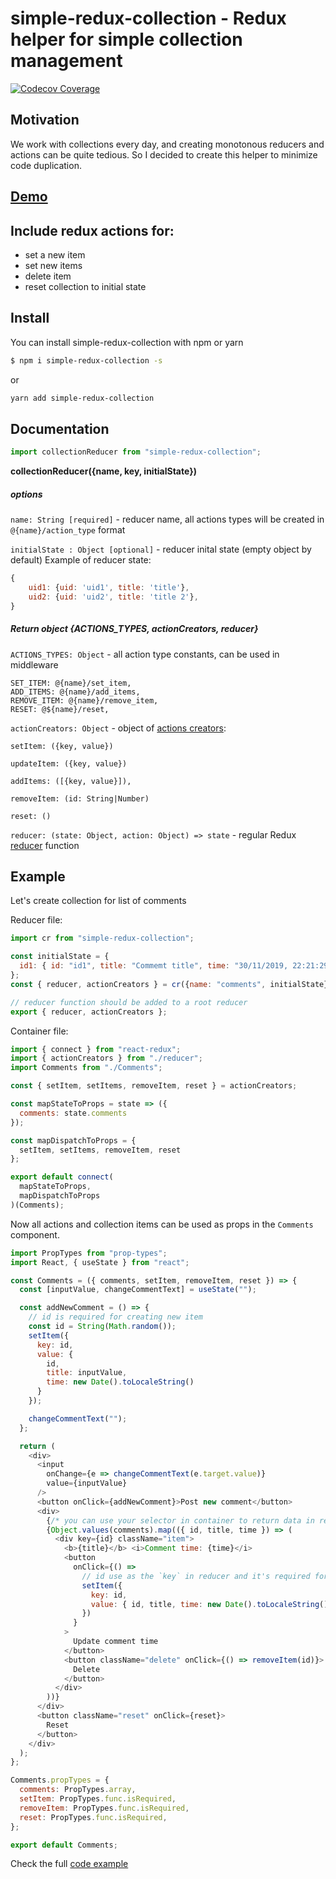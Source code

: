 # simple-redux-collection - Redux helper for simple collection management
[![Codecov Coverage](https://img.shields.io/codecov/c/github/volodymyrl/simple-redux-collection/master.svg)](https://codecov.io/gh/volodymyrl/simple-redux-collection/)

## Motivation

We work with collections every day, and creating monotonous reducers and actions can be quite tedious. So I decided to create this helper to minimize code duplication.

## [Demo](https://codesandbox.io/s/simple-redux-collection-264my)

## Include redux actions for:
* set a new item
* set new items
* delete item
* reset collection to initial state

## Install
You can install simple-redux-collection with npm or yarn
```sh
$ npm i simple-redux-collection -s 
```
or 
```sh
yarn add simple-redux-collection
```
## Documentation
```js
import collectionReducer from "simple-redux-collection";
```

**collectionReducer({name, key, initialState})**

##### options
`name: String [required]` - reducer name, all actions types will be created in `@{name}/action_type` format

`initialState : Object [optional]` - reducer inital state (empty object by default)
Example of reducer state: 
```js
{
    uid1: {uid: 'uid1', title: 'title'},
    uid2: {uid: 'uid2', title: 'title 2'},
}
```


##### Return object **{ACTIONS_TYPES, actionCreators, reducer}**

`ACTIONS_TYPES: Object`  - all action type constants, can be used in middleware 

    SET_ITEM: @{name}/set_item,
    ADD_ITEMS: @{name}/add_items,
    REMOVE_ITEM: @{name}/remove_item,
    RESET: @${name}/reset,



`actionCreators: Object` - object of [actions creators](https://redux.js.org/basics/actions#action-creators):

    setItem: ({key, value})

    updateItem: ({key, value})

    addItems: ([{key, value}]), 

    removeItem: (id: String|Number)

    reset: ()


`reducer: (state: Object, action: Object) => state` - regular Redux [reducer](https://redux.js.org/basics/reducers) function


## Example
Let's create collection for list of comments

Reducer file:
```js
import cr from "simple-redux-collection";

const initialState = {
  id1: { id: "id1", title: "Commemt title", time: "30/11/2019, 22:21:29" }
};
const { reducer, actionCreators } = cr({name: "comments", initialState});

// reducer function should be added to a root reducer
export { reducer, actionCreators };
```

Container file:

```js
import { connect } from "react-redux";
import { actionCreators } from "./reducer";
import Comments from "./Comments";

const { setItem, setItems, removeItem, reset } = actionCreators;

const mapStateToProps = state => ({
  comments: state.comments
});

const mapDispatchToProps = {
  setItem, setItems, removeItem, reset
};

export default connect(
  mapStateToProps,
  mapDispatchToProps
)(Comments);
```

Now all actions and collection items can be used as props in the `Comments` component.


```js
import PropTypes from "prop-types";
import React, { useState } from "react";

const Comments = ({ comments, setItem, removeItem, reset }) => {
  const [inputValue, changeCommentText] = useState("");

  const addNewComment = () => {
    // id is required for creating new item
    const id = String(Math.random());
    setItem({
      key: id,
      value: {
        id,
        title: inputValue,
        time: new Date().toLocaleString()
      }
    });

    changeCommentText("");
  };

  return (
    <div>
      <input
        onChange={e => changeCommentText(e.target.value)}
        value={inputValue}
      />
      <button onClick={addNewComment}>Post new comment</button>
      <div>
        {/* you can use your selector in container to return data in required format */}
        {Object.values(comments).map(({ id, title, time }) => (
          <div key={id} className="item">
            <b>{title}</b> <i>Comment time: {time}</i>
            <button
              onClick={() =>
                // id use as the `key` in reducer and it's required for updating item
                setItem({
                  key: id,
                  value: { id, title, time: new Date().toLocaleString() }
                })
              }
            >
              Update comment time
            </button>
            <button className="delete" onClick={() => removeItem(id)}>
              Delete
            </button>
          </div>
        ))}
      </div>
      <button className="reset" onClick={reset}>
        Reset
      </button>
    </div>
  );
};

Comments.propTypes = {
  comments: PropTypes.array,
  setItem: PropTypes.func.isRequired,
  removeItem: PropTypes.func.isRequired,
  reset: PropTypes.func.isRequired,
};

export default Comments;
```


Check the full [code example](https://codesandbox.io/s/simple-redux-collection-264my)


